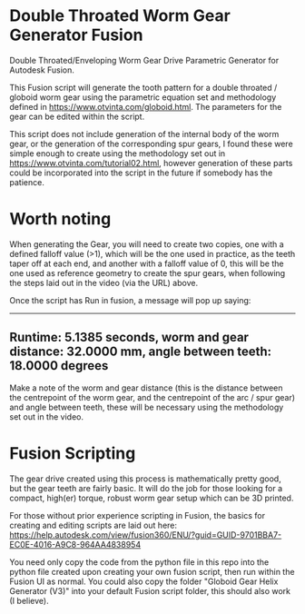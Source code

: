 # Double Throated Worm Gear Generator Fusion
Double Throated/Enveloping Worm Gear Drive Parametric Generator for Autodesk Fusion.

This Fusion script will generate the tooth pattern for a double throated / globoid worm gear using the parametric equation set and methodology defined in  https://www.otvinta.com/globoid.html. The parameters for the gear can be edited within the script.

This script does not include generation of the internal body of the worm gear, or the generation of the corresponding spur gears, I found these were simple enough to create using the methodology set out in https://www.otvinta.com/tutorial02.html, however generation of these parts could be incorporated into the script in the future if somebody has the patience.

# Worth noting

When generating the Gear, you will need to create two copies, one with a defined falloff value (>1), which will be the one used in practice, as the teeth taper off at each end, and another with a falloff value of 0, this will be the one used as reference geometry to create the spur gears, when following the steps laid out in the video (via the URL) above.

Once the script has Run in fusion, a message will pop up saying:

---------------------------
Runtime: 5.1385 seconds, worm and gear distance: 32.0000 mm, angle between teeth: 18.0000 degrees
---------------------------

Make a note of the worm and gear distance (this is the distance between the centrepoint of the worm gear, and the centrepoint of the arc / spur gear) and angle between teeth, these will be necessary using the methodology set out in the video.

# Fusion Scripting

The gear drive created using this process is mathematically pretty good, but the gear teeth are fairly basic. It will do the job for those looking for a compact, high(er) torque, robust worm gear setup which can be 3D printed.

For those without prior experience scripting in Fusion, the basics for creating and editing scripts are laid out here: https://help.autodesk.com/view/fusion360/ENU/?guid=GUID-9701BBA7-EC0E-4016-A9C8-964AA4838954

You need only copy the code from the python file in this repo into the python file created upon creating your own fusion script, then run within the Fusion UI as normal. You could also copy the folder "Globoid Gear Helix Generator (V3)" into your default Fusion script folder, this should also work (I believe).
